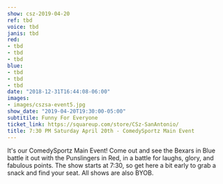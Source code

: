 ```yaml
---
show: csz-2019-04-20
ref: tbd
voice: tbd
janis: tbd
red:
- tbd
- tbd
- tbd
blue:
- tbd
- tbd
- tbd
date: "2018-12-31T16:44:08-06:00"
images:
- images/cszsa-event5.jpg
show_date: "2019-04-20T19:30:00-05:00"
subtitile: Funny For Everyone
ticket_link: https://squareup.com/store/CSz-SanAntonio/
title: 7:30 PM Saturday April 20th - ComedySportz Main Event
---
```


It's our ComedySportz Main Event! Come out and see the Bexars in Blue battle it out with the Punslingers in Red, in a battle for laughs, glory, and fabulous points. The show starts at 7:30, so get here a bit early to grab a snack and find your seat. All shows are also BYOB.
